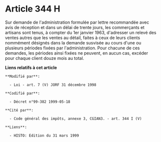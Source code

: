 # Article 344 H

Sur demande de l'administration formulée par lettre recommandée avec avis de réception et dans un délai de trente jours, les
commerçants et artisans sont tenus, à compter du 1er janvier 1963, d'adresser un relevé des ventes autres que les ventes au
détail, faites à ceux de leurs clients nommément désignés dans la demande susvisée au cours d'une ou plusieurs périodes
fixées par l'administration. Pour chacune de ces demandes, les périodes ainsi fixées ne peuvent, en aucun cas, excéder pour
chaque client douze mois au total.

**Liens relatifs à cet article**

	**Modifié par**:

	  - Loi - art. 7 (V) JORF 31 décembre 1998

	**Codifié par**:

	  - Décret n°99-382 1999-05-18

	**Cité par**:

	  - Code général des impôts, annexe 3, CGIAN3. - art. 344 I (V)

	**Liens**:

	  - HISTO: Edition du 31 mars 1999
